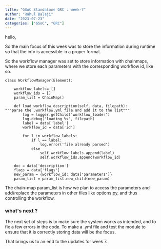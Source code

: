 ```yaml
---
title: "GSoC Standalone GRC : week-7"
author: "Rahul Balaji"
date: "2023-07-23"
categories: ["GSoC", "GRC"]
---
```


hello,

So the main focus of this week was to store the information during runtime so that the info is accessible in a proper format.

So the workflow manager was set to store information with chainmaps, where we store each parameters with the corresponding workflow id, like so.

```
class WorkflowManager(Element):

	workflow_labels= []
	workflow_ids = []
	param_list = ChainMap()
	
	def load_workflow_description(self, data, filepath):
"""parse the .workflow.yml file and add it to the list"""
		log = logger.getChild('workflow_loader')
		log.debug('loading %s', filepath)
		label = data['label']
		workflow_id = data['id']
		
		for l in workflow_labels:
			if l == label:
				log.error('file already parsed')
			else
				self.workflow_labels.append(label)
				self.workflow_ids.append(workflow_id)
				
	doc = data['description']
	flags = data['flags']
	new_param = {workflow_id: data['parameters']}
	param_list = param_list.new_child(new_param)
```

The chain-map param_list is how we plan to access the parameters and add/replace the parameters in other files like options.py, and thus controlling the workflow.

### what's next ?

The next set of steps is to make sure the system works as intended, and to fix a few errors in the code. To make a .yml file and test the module to ensure that it is correctly storing data will be the focus.

That brings us to an end to the updates for week 7.